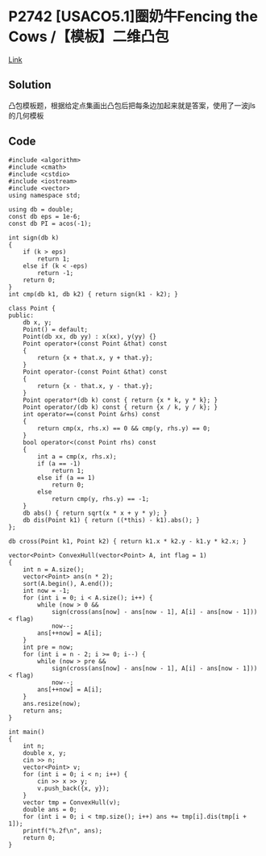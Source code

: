 # P2742 [USACO5.1]圈奶牛Fencing the Cows /【模板】二维凸包

[Link](https://www.luogu.com.cn/problem/P2742)

## Solution

凸包模板题，根据给定点集画出凸包后把每条边加起来就是答案，使用了一波jls的几何模板

## Code

    #include <algorithm>
    #include <cmath>
    #include <cstdio>
    #include <iostream>
    #include <vector>
    using namespace std;

    using db = double;
    const db eps = 1e-6;
    const db PI = acos(-1);

    int sign(db k)
    {
        if (k > eps)
            return 1;
        else if (k < -eps)
            return -1;
        return 0;
    }
    int cmp(db k1, db k2) { return sign(k1 - k2); }

    class Point {
    public:
        db x, y;
        Point() = default;
        Point(db xx, db yy) : x(xx), y(yy) {}
        Point operator+(const Point &that) const
        {
            return {x + that.x, y + that.y};
        }
        Point operator-(const Point &that) const
        {
            return {x - that.x, y - that.y};
        }
        Point operator*(db k) const { return {x * k, y * k}; }
        Point operator/(db k) const { return {x / k, y / k}; }
        int operator==(const Point &rhs) const
        {
            return cmp(x, rhs.x) == 0 && cmp(y, rhs.y) == 0;
        }
        bool operator<(const Point rhs) const
        {
            int a = cmp(x, rhs.x);
            if (a == -1)
                return 1;
            else if (a == 1)
                return 0;
            else
                return cmp(y, rhs.y) == -1;
        }
        db abs() { return sqrt(x * x + y * y); }
        db dis(Point k1) { return ((*this) - k1).abs(); }
    };

    db cross(Point k1, Point k2) { return k1.x * k2.y - k1.y * k2.x; }

    vector<Point> ConvexHull(vector<Point> A, int flag = 1)
    {
        int n = A.size();
        vector<Point> ans(n * 2);
        sort(A.begin(), A.end());
        int now = -1;
        for (int i = 0; i < A.size(); i++) {
            while (now > 0 &&
                sign(cross(ans[now] - ans[now - 1], A[i] - ans[now - 1])) < flag)
                now--;
            ans[++now] = A[i];
        }
        int pre = now;
        for (int i = n - 2; i >= 0; i--) {
            while (now > pre &&
                sign(cross(ans[now] - ans[now - 1], A[i] - ans[now - 1])) < flag)
                now--;
            ans[++now] = A[i];
        }
        ans.resize(now);
        return ans;
    }

    int main()
    {
        int n;
        double x, y;
        cin >> n;
        vector<Point> v;
        for (int i = 0; i < n; i++) {
            cin >> x >> y;
            v.push_back({x, y});
        }
        vector tmp = ConvexHull(v);
        double ans = 0;
        for (int i = 0; i < tmp.size(); i++) ans += tmp[i].dis(tmp[i + 1]);
        printf("%.2f\n", ans);
        return 0;
    }
